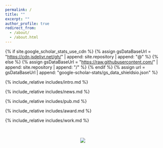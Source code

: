 ```yaml
---
permalink: /
title: ""
excerpt: ""
author_profile: true
redirect_from: 
  - /about/
  - /about.html
---
```


{% if site.google_scholar_stats_use_cdn %}
{% assign gsDataBaseUrl = "https://cdn.jsdelivr.net/gh/" | append: site.repository | append: "@" %}
{% else %}
{% assign gsDataBaseUrl = "https://raw.githubusercontent.com/" | append: site.repository | append: "/" %}
{% endif %}
{% assign url = gsDataBaseUrl | append: "google-scholar-stats/gs_data_shieldsio.json" %}



{% include_relative includes/intro.md %}

{% include_relative includes/news.md %}

{% include_relative includes/pub.md %}

{% include_relative includes/award.md %}

{% include_relative includes/work.md %}

<br />
<br />
<div style="text-align: center; line-height: 100px">
<a href='https://clustrmaps.com/site/1bv5z'  title='Visit tracker'><img src='//clustrmaps.com/map_v2.png?cl=ffffff&w=300&t=tt&d=1MH_l0enQfXhHTai5k9Xy_9KqVmsp5G9l1SJLsFffwI'/></a>
</div>
<br />
<br />
